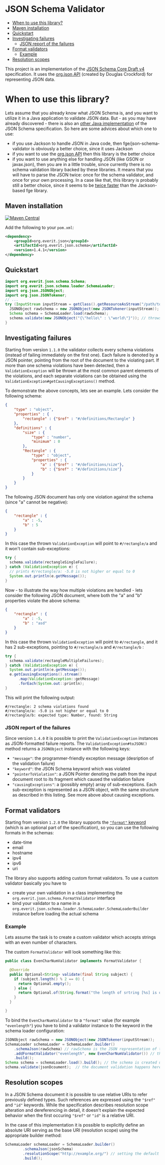 # JSON Schema Validator

* [When to use this library?](#when-to-use-this-library)
* [Maven installation](#maven-installation)
* [Quickstart](#quickstart)
* [Investigating failures](#investigating-failures)
  * [JSON report of the failures](#json-report-of-the-failures)
* [Format validators](#format-validators)
  * [Example](#example)
* [Resolution scopes](#resolution-scopes)


This project is an implementation of the [JSON Schema Core Draft v4](http://json-schema.org/latest/json-schema-core.html) specification.
It uses the [org.json API](http://stleary.github.io/JSON-java/) (created by Douglas Crockford) for representing JSON data.

# When to use this library?

Lets assume that you already know what JSON Schema is, and you want to utilize it in a Java application to validate JSON data.
But - as you may have already discovered - there is also an [other Java implementation](https://github.com/fge/json-schema-validator)
of the JSON Schema specification. So here are some advices about which one to use:
 * if you use Jackson to handle JSON in Java code, then fge/json-schema-validator is obviously a better choice, since it
uses Jackson
 * if you want to use the [org.json API](http://www.json.org/java/) then this library is the better choice
 * if you want to use anything else for handling JSON (like GSON or javax.json), then you are in a little trouble, since
currently there is no schema validation library backed by these libraries. It means that you will have to parse the JSON
twice: once for the schema validator, and once for your own processing. In a case like that, this library is probably still
a better choice, since it seems to be [twice faster](https://github.com/erosb/json-schema-perftest) than the Jackson-based fge
library.


## Maven installation

[![Maven Central](https://img.shields.io/maven-central/v/org.everit.json/org.everit.json.schema.svg?maxAge=2592000)]()

Add the following to your `pom.xml`:

```xml
<dependency>
    <groupId>org.everit.json</groupId>
    <artifactId>org.everit.json.schema</artifactId>
    <version>1.4.1</version>
</dependency>
```

## Quickstart


```java
import org.everit.json.schema.Schema;
import org.everit.json.schema.loader.SchemaLoader;
import org.json.JSONObject;
import org.json.JSONTokener;
// ...
try (InputStream inputStream = getClass().getResourceAsStream("/path/to/your/schema.json")) {
  JSONObject rawSchema = new JSONObject(new JSONTokener(inputStream));
  Schema schema = SchemaLoader.load(rawSchema);
  schema.validate(new JSONObject("{\"hello\" : \"world\"}")); // throws a ValidationException if this object is invalid
}
```

## Investigating failures


Starting from version `1.1.0` the validator collects every schema violations (instead of failing immediately on the first
one). Each failure is denoted by a JSON pointer, pointing from the root of the document to the violating part. If  more
than one schema violations have been detected, then a `ValidationException` will be thrown at the most common parent
elements of the violations, and each separate violations can be obtained using the `ValidationException#getCausingExceptions()`
method.

To demonstrate the above concepts, lets see an example. Lets consider the following schema:

```json
{
	"type" : "object",
	"properties" : {
		"rectangle" : {"$ref" : "#/definitions/Rectangle" }
	},
	"definitions" : {
		"size" : {
			"type" : "number",
			"minimum" : 0
		},
		"Rectangle" : {
			"type" : "object",
			"properties" : {
				"a" : {"$ref" : "#/definitions/size"},
				"b" : {"$ref" : "#/definitions/size"}
			}
		}
	}
}
```

The following JSON document has only one violation against the schema (since "a" cannot be negative):

```json
{
	"rectangle" : {
		"a" : -5,
		"b" : 5
	}
}
```

In this case the thrown `ValidationException` will point to `#/rectangle/a` and it won't contain sub-exceptions:

```java
try {
  schema.validate(rectangleSingleFailure);
} catch (ValidationException e) {
  // prints #/rectangle/a: -5.0 is not higher or equal to 0
  System.out.println(e.getMessage());
}
```


Now - to illustrate the way how multiple violations are handled - lets consider the following JSON document, where both
the "a" and "b" properties violate the above schema:

```json
{
	"rectangle" : {
		"a" : -5,
		"b" : "asd"
	}
}
```

In this case the thrown `ValidationException` will point to `#/rectangle`, and it has 2 sub-exceptions, pointing to
`#/rectangle/a` and `#/rectangle/b` :

```java
try {
  schema.validate(rectangleMultipleFailures);
} catch (ValidationException e) {
  System.out.println(e.getMessage());
  e.getCausingExceptions().stream()
      .map(ValidationException::getMessage)
      .forEach(System.out::println);
}
```

This will print the following output:
```
#/rectangle: 2 schema violations found
#/rectangle/a: -5.0 is not higher or equal to 0
#/rectangle/b: expected type: Number, found: String
```
### JSON report of the failures

Since version `1.4.0` it is possible to print the `ValidationException` instances as
JSON-formatted failure reports. The `ValidationException#toJSON()` method returns a `JSONObject` instance with the
following keys:

 * `"message"`: the programmer-friendly exception message (desription of the validation failure)
 * `"keyword"`: the JSON Schema keyword which was violated
 * `"pointerToViolation"`: a JSON Pointer denoting the path from the input document root to its fragment which caused
 the validation failure
 * `"causingExceptions"`: a (possibly empty) array of sub-exceptions. Each sub-exception is represented as a JSON object,
 with the same structure as described in this listing. See more above about causing exceptions.


## Format validators


Starting from version `1.2.0` the library supports the [`"format"` keyword](http://json-schema.org/latest/json-schema-validation.html#anchor104)
(which is an optional part of the specification), so you can use the following formats in the schemas:

 * date-time
 * email
 * hostname
 * ipv4
 * ipv6
 * uri

The library also supports adding custom format validators. To use a custom validator basically you have to

 * create your own validation in a class implementing the `org.everit.json.schema.FormatValidator` interface
 * bind your validator to a name in a `org.everit.json.schema.loader.SchemaLoader.SchemaLoaderBuilder` instance before loading the actual schema

### Example



Lets assume the task is to create a custom validator which accepts strings with an even number of characters.

The custom `FormatValidator` will look something like this:

```java
public class EvenCharNumValidator implements FormatValidator {

  @Override
  public Optional<String> validate(final String subject) {
    if (subject.length() % 2 == 0) {
      return Optional.empty();
    } else {
      return Optional.of(String.format("the length of srtring [%s] is odd", subject));
    }
  }

}
```

To bind the `EvenCharNumValidator` to a `"format"` value (for example `"evenlength"`) you have to bind a validator instance
to the keyword in the schema loader configuration:

```java
JSONObject rawSchema = new JSONObject(new JSONTokener(inputStream));
SchemaLoader schemaLoader = SchemaLoader.builder()
	.schemaJson(rawSchema) // rawSchema is the JSON representation of the schema utilizing the "evenlength" non-standard format
	.addFormatValidator("evenlength", new EvenCharNumValidator()) // the EvenCharNumValidator gets bound to the "evenlength" keyword
	.build();
Schema schema = schemaLoader.load().build(); // the schema is created using the above created configuration
schema.validate(jsonDcoument);  // the document validation happens here
```


## Resolution scopes

In a JSON Schema document it is possible to use relative URIs to refer previously defined
types. Such references are expressed using the `"$ref"` and `"id"` keywords. While the specification describes resolution scope alteration and dereferencing in detail, it doesn't explain the expected behavior when the first occuring `"$ref"` or `"id"` is a relative URI.

In the case of this implementation it is possible to explicitly define an absolute URI serving as the base URI (resolution scope) using the appropriate builder method:

```java
SchemaLoader schemaLoader = SchemaLoader.builder()
        .schemaJson(jsonSchema)
        .resolutionScope("http://example.org/") // setting the default resolution scope
        .build();
```
